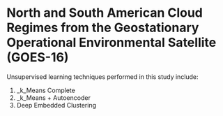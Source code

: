 # North and South American Cloud Regimes from the Geostationary Operational Environmental Satellite (GOES-16)

Unsupervised learning techniques performed in this study include:

1. _k_Means Complete
2. _k_Means + Autoencoder
3. Deep Embedded Clustering
